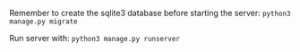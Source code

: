 Remember to create the sqlite3 database before starting the server:
`python3 manage.py migrate`

Run server with:
`python3 manage.py runserver`

